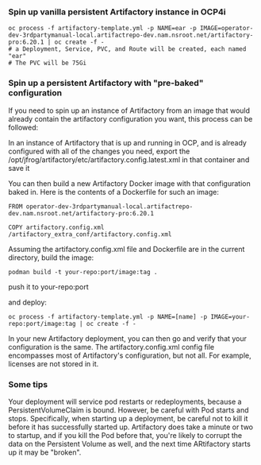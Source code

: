 ### Spin up vanilla persistent Artifactory instance in OCP4i

```
oc process -f artifactory-template.yml -p NAME=ear -p IMAGE=operator-dev-3rdpartymanual-local.artifactrepo-dev.nam.nsroot.net/artifactory-pro:6.20.1 | oc create -f -
# a Deployment, Service, PVC, and Route will be created, each named "ear"
# The PVC will be 75Gi 
```

### Spin up a persistent Artifactory with "pre-baked" configuration

If you need to spin up an instance of Artifactory from an image that would already contain the artifactory configuration you want, this process can be followed:

In an instance of Artifactory that is up and running in OCP, and is already configured with all of the changes you need, export the /opt/jfrog/artifactory/etc/artifactory.config.latest.xml in that container and save it

You can then build a new Artifactory Docker image with that configuration baked in. Here is the contents of a Dockerfile for such an image:

```
FROM operator-dev-3rdpartymanual-local.artifactrepo-dev.nam.nsroot.net/artifactory-pro:6.20.1 

COPY artifactory.config.xml /artifactory_extra_conf/artifactory.config.xml
```

Assuming the artifactory.config.xml file and Dockerfile are in the current directory, build the image:

```
podman build -t your-repo:port/image:tag .
```

push it to your-repo:port 

and deploy:

```
oc process -f artifactory-template.yml -p NAME=[name] -p IMAGE=your-repo:port/image:tag | oc create -f -
```

In your new Artifactory deployment, you can then go and verify that your configuration is the same. The artifactory.config.xml config file encompasses most of Artifactory's configuration, but not all. For example, licenses are not stored in it. 

### Some tips

Your deployment will service pod restarts or redeployments, because a PersistentVolumeClaim is bound. However, be careful with Pod starts and stops. Specifically, when starting up a deployment, be careful not to kill it before it has successfully started up. Artifactory does take a minute or two to startup, and if you kill the Pod before that, you're likely to corrupt the data on the Persistent Volume as well, and the next time ARtifactory starts up it may be "broken". 



